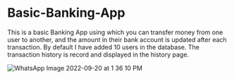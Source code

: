 
# Basic-Banking-App
This is a basic Banking App using which you can transfer money from one user to another, and the amount in their bank account is updated after each transaction. By default I have added 10 users in the database. The transaction history is record and displayed in the history page.


![WhatsApp Image 2022-09-20 at 1 36 10 PM](https://user-images.githubusercontent.com/95538363/191202969-a4efaafa-1831-4c76-8143-dfca0428000c.jpeg)

